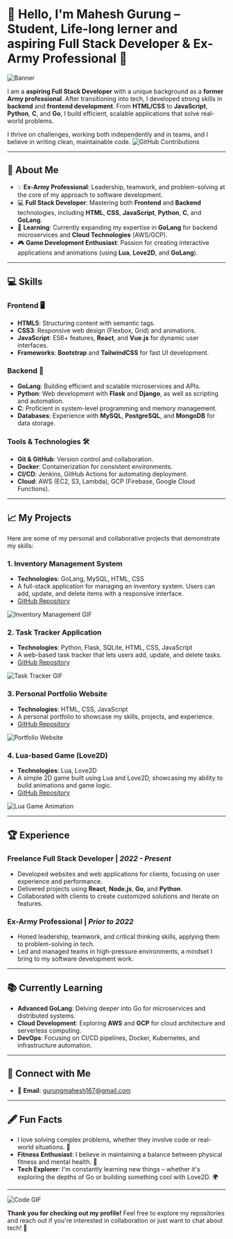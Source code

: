 # 👋 Hello, I'm Mahesh Gurung – Student, Life-long lerner and aspiring Full Stack Developer & Ex-Army Professional 🚀

![Banner](https://media.giphy.com/media/mguPrVJAnEHIY/giphy.gif)


I am a **aspiring Full Stack Developer** with a unique background as a **former Army professional**. After transitioning into tech, I developed strong skills in **backend** and **frontend development**. From **HTML/CSS** to **JavaScript**, **Python**, **C**, and **Go**, I build efficient, scalable applications that solve real-world problems.

I thrive on challenges, working both independently and in teams, and I believe in writing clean, maintainable code.
![GitHub Contributions](https://activity-graph.herokuapp.com/graph?username=IamMaheshGurung&bg_color=000000&color=00ff00&line=00ff00&point=ff0000&area=true&hide_border=true)

---

## 🚀 About Me

- 💡 **Ex-Army Professional**: Leadership, teamwork, and problem-solving at the core of my approach to software development.
- 💻 **Full Stack Developer**: Mastering both **Frontend** and **Backend** technologies, including **HTML**, **CSS**, **JavaScript**, **Python**, **C**, and **GoLang**.
- 🌱 **Learning**: Currently expanding my expertise in **GoLang** for backend microservices and **Cloud Technologies** (AWS/GCP).
- 🎮 **Game Development Enthusiast**: Passion for creating interactive applications and animations (using **Lua**, **Love2D**, and **GoLang**).

---

## 💻 Skills

### **Frontend** 🖥️
- **HTML5**: Structuring content with semantic tags.
- **CSS3**: Responsive web design (Flexbox, Grid) and animations.
- **JavaScript**: ES6+ features, **React**, and **Vue.js** for dynamic user interfaces.
- **Frameworks**: **Bootstrap** and **TailwindCSS** for fast UI development.

### **Backend** 🔧
- **GoLang**: Building efficient and scalable microservices and APIs.
- **Python**: Web development with **Flask** and **Django**, as well as scripting and automation.
- **C**: Proficient in system-level programming and memory management.
- **Databases**: Experience with **MySQL**, **PostgreSQL**, and **MongoDB** for data storage.

### **Tools & Technologies** 🛠️
- **Git & GitHub**: Version control and collaboration.
- **Docker**: Containerization for consistent environments.
- **CI/CD**: Jenkins, GitHub Actions for automating deployment.
- **Cloud**: AWS (EC2, S3, Lambda), GCP (Firebase, Google Cloud Functions).

---

## 📈 My Projects

Here are some of my personal and collaborative projects that demonstrate my skills:

### 1. **Inventory Management System**
   - **Technologies**: GoLang, MySQL, HTML, CSS
   - A full-stack application for managing an inventory system. Users can add, update, and delete items with a responsive interface.
   - [GitHub Repository](https://github.com/yourusername/inventory-management)

   ![Inventory Management GIF](https://media.giphy.com/media/JW60Ndjr5wAdP7QQ3l/giphy.gif)

### 2. **Task Tracker Application**
   - **Technologies**: Python, Flask, SQLite, HTML, CSS, JavaScript
   - A web-based task tracker that lets users add, update, and delete tasks.
   - [GitHub Repository](https://github.com/yourusername/task-tracker)

   ![Task Tracker GIF](https://media.giphy.com/media/3o7qE4d95Ib8sZHv4I/giphy.gif)

### 3. **Personal Portfolio Website**
   - **Technologies**: HTML, CSS, JavaScript
   - A personal portfolio to showcase my skills, projects, and experience.
   - [GitHub Repository](https://github.com/yourusername/portfolio)

   ![Portfolio Website](https://media.giphy.com/media/3ohs4kJlvkY57vP19O/giphy.gif)

### 4. **Lua-based Game (Love2D)**
   - **Technologies**: Lua, Love2D
   - A simple 2D game built using Lua and Love2D, showcasing my ability to build animations and game logic.
   - [GitHub Repository](https://github.com/yourusername/love2d-game)

   ![Lua Game Animation](https://media.giphy.com/media/9U5ovNGtY0eFdfEqPf/giphy.gif)

---

## 🏆 Experience

### **Freelance Full Stack Developer** | *2022 - Present*
   - Developed websites and web applications for clients, focusing on user experience and performance.
   - Delivered projects using **React**, **Node.js**, **Go**, and **Python**.
   - Collaborated with clients to create customized solutions and iterate on features.

### **Ex-Army Professional** | *Prior to 2022*
   - Honed leadership, teamwork, and critical thinking skills, applying them to problem-solving in tech.
   - Led and managed teams in high-pressure environments, a mindset I bring to my software development work.

---

## 📚 Currently Learning

- **Advanced GoLang**: Delving deeper into Go for microservices and distributed systems.
- **Cloud Development**: Exploring **AWS** and **GCP** for cloud architecture and serverless computing.
- **DevOps**: Focusing on CI/CD pipelines, Docker, Kubernetes, and infrastructure automation.

---

## 🔗 Connect with Me

- 💬 **Email**: [gurungmahesh167@gmail.com](mailto:gurungmahesh167@gmail.com)


---

## 🖋️ Fun Facts

- I love solving complex problems, whether they involve code or real-world situations. 🧠
- **Fitness Enthusiast**: I believe in maintaining a balance between physical fitness and mental health. 💪
- **Tech Explorer**: I'm constantly learning new things – whether it's exploring the depths of Go or building something cool with Love2D. 🌍

---

![Code GIF](https://media.giphy.com/media/3ohhwmI02UnytJxZYI/giphy.gif)

**Thank you for checking out my profile!** Feel free to explore my repositories and reach out if you're interested in collaboration or just want to chat about tech! 🚀


